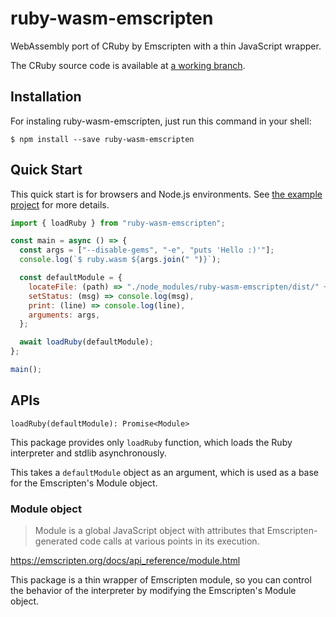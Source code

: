 # ruby-wasm-emscripten

WebAssembly port of CRuby by Emscripten with a thin JavaScript wrapper.

The CRuby source code is available at [a working branch](https://github.com/ruby/ruby/pull/5407).

## Installation

For instaling ruby-wasm-emscripten, just run this command in your shell:

```console
$ npm install --save ruby-wasm-emscripten
```

## Quick Start

This quick start is for browsers and Node.js environments. See [the example project](./example) for more details.

```javascript
import { loadRuby } from "ruby-wasm-emscripten";

const main = async () => {
  const args = ["--disable-gems", "-e", "puts 'Hello :)'"];
  console.log(`$ ruby.wasm ${args.join(" ")}`);

  const defaultModule = {
    locateFile: (path) => "./node_modules/ruby-wasm-emscripten/dist/" + path,
    setStatus: (msg) => console.log(msg),
    print: (line) => console.log(line),
    arguments: args,
  };

  await loadRuby(defaultModule);
};

main();

```

## APIs

`loadRuby(defaultModule): Promise<Module>`

This package provides only `loadRuby` function, which loads the Ruby interpreter and stdlib asynchronously.

This takes a `defaultModule` object as an argument, which is used as a base for the Emscripten's Module object.

### Module object

> Module is a global JavaScript object with attributes that Emscripten-generated code calls at various points in its execution.

https://emscripten.org/docs/api_reference/module.html

This package is a thin wrapper of Emscripten module, so you can control the behavior of the interpreter by modifying the Emscripten's Module object.
